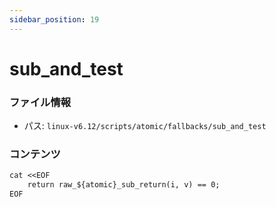```yaml
---
sidebar_position: 19
---
```

# sub_and_test

### ファイル情報

- パス: `linux-v6.12/scripts/atomic/fallbacks/sub_and_test`

### コンテンツ

```txt
cat <<EOF
	return raw_${atomic}_sub_return(i, v) == 0;
EOF

```
